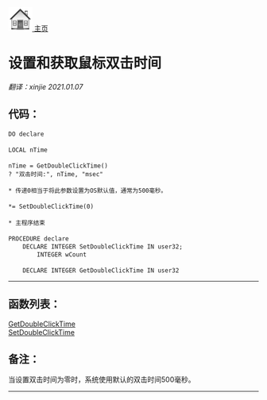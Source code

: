 [<img src="../images/home.png"> 主页 ](https://github.com/VFP9/Win32API)  

# 设置和获取鼠标双击时间
_翻译：xinjie  2021.01.07_

## 代码：
```foxpro  
DO declare

LOCAL nTime

nTime = GetDoubleClickTime()
? "双击时间:", nTime, "msec"

* 传递0相当于将此参数设置为OS默认值，通常为500毫秒。

*= SetDoubleClickTime(0)

* 主程序结束

PROCEDURE declare
	DECLARE INTEGER SetDoubleClickTime IN user32;
		INTEGER wCount

	DECLARE INTEGER GetDoubleClickTime IN user32  
```  
***  


## 函数列表：
[GetDoubleClickTime](../libraries/user32/GetDoubleClickTime.md)  
[SetDoubleClickTime](../libraries/user32/SetDoubleClickTime.md)  

## 备注：
当设置双击时间为零时，系统使用默认的双击时间500毫秒。  
  
***  

